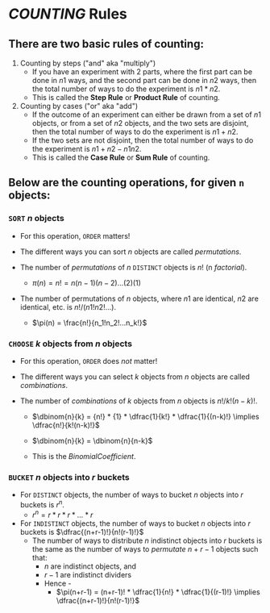 # $COUNTING$ Rules

## There are two basic rules of counting:
1. Counting by steps ("and" aka "multiply")
    * If you have an experiment with 2 parts, where the first part can be done in $n1$ ways, and the second part can be done in $n2$ ways, then the total number of ways to do the experiment is $n1 * n2$.
    * This is called the **Step Rule** or **Product Rule** of counting.
2. Counting by cases ("or" aka "add")
    * If the outcome of an experiment can either be drawn from a set of $n1$ objects, or from a set of $n2$ objects, and the two sets are disjoint, then the total number of ways to do the experiment is $n1 + n2$.
    * If the two sets are not disjoint, then the total number of ways to do the experiment is $n1 + n2 - n1n2$.
    * This is called the **Case Rule** or **Sum Rule** of counting.


## Below are the counting operations, for given `n` objects:

### `SORT` $n$ objects
* For this operation, `ORDER` matters!
* The different ways you can sort $n$ objects are called $permutations$.
* The number of $permutations$ of $n$ `DISTINCT` objects is $n!$ (n $factorial$).
    * $\pi(n) = n! = n(n-1)(n-2)...(2)(1)$

* The number of permutations of $n$ objects, where $n1$ are identical, $n2$ are identical, etc. is $n!/(n1!n2!...)$.
    * $\pi(n) = \frac{n!}{n_1!n_2!...n_k!}$

### `CHOOSE` $k$ objects from $n$ objects
* For this operation, `ORDER` does _not_ matter!
* The different ways you can select $k$ objects from $n$ objects are called $combinations$.
* The number of $combinations$ of $k$ objects from $n$ objects is $n!/k!(n-k)!$.

    * $\dbinom{n}{k} = {n!} * {1} * \dfrac{1}{k!} * \dfrac{1}{(n-k)!} \implies \dfrac{n!}{k!(n-k)!}$

    * $\dbinom{n}{k} = \dbinom{n}{n-k}$
    * This is the $Binomial Coefficient$.


### `BUCKET` $n$ objects into $r$ buckets
* For `DISTINCT` objects, the number of ways to bucket $n$ objects into $r$ buckets is $r^n$.
    * $r^n = r * r * r * ... * r$
* For `INDISTINCT` objects, the number of ways to bucket $n$ objects into $r$ buckets is $\dfrac{(n+r-1)!}{n!(r-1)!}$
    * The number of ways to distribute $n$ indistinct objects into $r$ buckets is the same as the number of ways to $permutate$ $n+r-1$ objects such that:
        * $n$ are indistinct objects, and 
        * $r-1$ are indistinct dividers
        * Hence - 
            * $\pi(n+r-1) = (n+r-1)! * \dfrac{1}{n!} * \dfrac{1}{(r-1)!} \implies \dfrac{(n+r-1)!}{n!(r-1)!}$

